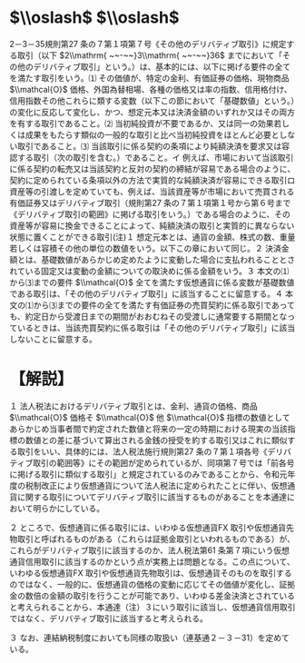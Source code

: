 # $\\oslash$ $\\oslash$

2－3－35規則第27 条の７第１項第７号《その他のデリバティブ取引》に規定する取引（以下 $2\\mathrm{ ~~-~~}3\\mathrm{ ~~-~~}36$ までにおいて「その他のデリバティブ取引」という。）は、基本的には、以下に掲げる要件の全てを満たす取引をいう。⑴ その価値が、特定の金利、有価証券の価格、現物商品 $\\mathcal{O}$ 価格、外国為替相場、各種の価格又は率の指数、信用格付け、信用指数その他これらに類する変数（以下この節において「基礎数値」という。）の変化に反応して変化し、かつ、想定元本又は決済金額のいずれか又はその両方を有する取引であること。⑵ 当初純投資が不要であるか、又は同一の効果若しくは成果をもたらす類似の一般的な取引と比べ当初純投資をほとんど必要としない取引であること。⑶ 当該取引に係る契約の条項により純額決済を要求又は容認する取引（次の取引を含む。）であること。イ 例えば、市場において当該取引に係る契約の転売又は当該契約と反対の契約の締結が容易である場合のように、契約に定められている条項以外の方法で実質的な純額決済が容易にできる取引ロ 資産等の引渡しを定めていても、例えば、当該資産等が市場において売買される有価証券又はデリバティブ取引（規則第27 条の７第１項第１号から第６号まで《デリバティブ取引の範囲》に掲げる取引をいう。）である場合のように、その資産等が容易に換金できることによって、純額決済の取引と実質的に異ならない状態に置くことができる取引(注)１ 想定元本とは、通貨の金額、株式の数、重量若しくは容積その他の単位の数値をいう。以下この章において同じ。２ 決済金額とは、基礎数値があらかじめ定めたように変動した場合に支払われることとされている固定又は変動の金額についての取決めに係る金額をいう。３ 本文の⑴から⑶までの要件 $\\mathcal{O}$ 全てを満たす仮想通貨に係る変数が基礎数値である取引は、「その他のデリバティブ取引」に該当することに留意する。４ 本文の⑴から⑶までの要件の全てを満たす有価証券の売買契約に係る取引であっても、約定日から受渡日までの期間がおおむねその受渡しに通常要する期間となっているときは、当該売買契約に係る取引は「その他のデリバティブ取引」に該当しないことに留意する。

# 【解説】

１ 法人税法におけるデリバティブ取引とは、金利、通貨の価格、商品 $\\mathcal{O}$ 価格そ $\\mathcal{O}$ 他 $\\mathcal{O}$ 指標の数値としてあらかじめ当事者間で約定された数値と将来の一定の時期における現実の当該指標の数値との差に基づいて算出される金銭の授受を約する取引又はこれに類似する取引をいい、具体的には、法人税法施行規則第27 条の７第１項各号《デリバティブ取引の範囲等》にその範囲が定められているが、同項第７号では「前各号に掲げる取引に類似する取引」と規定されているのみであることから、令和元年度の税制改正により仮想通貨について法人税法に定められたことに伴い、仮想通貨に関する取引についてデリバティブ取引に該当するものがあることを本通達において明らかにしている。

２ ところで、仮想通貨に係る取引には、いわゆる仮想通貨FX 取引や仮想通貨先物取引と呼ばれるものがある（これらは証拠金取引といわれるものである）が、これらがデリバティブ取引に該当するのか、法人税法第61 条第７項にいう仮想通貨信用取引に該当するのかという点が実務上は問題となる。この点について、いわゆる仮想通貨FX 取引や仮想通貨先物取引は、仮想通貨そのものを取引するのではなく、一般的に、仮想通貨の価格の変動に応じてその価値が変化し、証拠金の数倍の金額の取引を行うことが可能であり、いわゆる差金決済とされていると考えられることから、本通達（注）３にいう取引に該当し、仮想通貨信用取引ではなく、デリバティブ取引に該当すると考えられる。

３ なお、連結納税制度においても同様の取扱い（連基通２－３－31）を定めている。